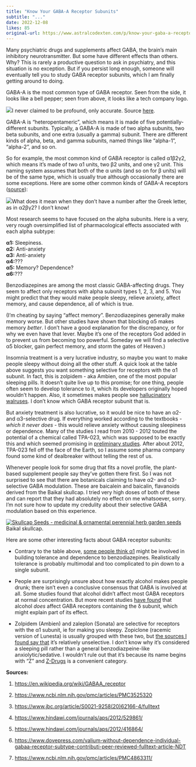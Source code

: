 ```yaml
---
title: "Know Your GABA-A Receptor Subunits"
subtitle: "..."
date: 2022-12-08
likes: 85
original-url: https://www.astralcodexten.com/p/know-your-gaba-a-receptor-subunits
---
```

Many psychiatric drugs and supplements affect GABA, the brain’s main inhibitory neurotransmitter. But some have different effects than others. Why? This is rarely a productive question to ask in psychiatry, and this situation is no exception. But if you persist long enough, someone will eventually tell you to study GABA receptor subunits, which I am finally getting around to doing.

GABA-A is the most common type of GABA receptor. Seen from the side, it looks like a bell pepper; seen from above, it looks like a tech company logo.

[![](https://substackcdn.com/image/fetch/w_1456,c_limit,f_auto,q_auto:good,fl_progressive:steep/https%3A%2F%2Fbucketeer-e05bbc84-baa3-437e-9518-adb32be77984.s3.amazonaws.com%2Fpublic%2Fimages%2F70f00c8f-ae94-4201-a531-90a75a116aa6_783x269.png)](https://substackcdn.com/image/fetch/f_auto,q_auto:good,fl_progressive:steep/https%3A%2F%2Fbucketeer-e05bbc84-baa3-437e-9518-adb32be77984.s3.amazonaws.com%2Fpublic%2Fimages%2F70f00c8f-ae94-4201-a531-90a75a116aa6_783x269.png)I never claimed to be profound, only accurate. Source [here](https://en.wikipedia.org/wiki/GABAA_receptor). 

GABA-A is “heteropentameric”, which means it is made of five potentially-different subunits. Typically, a GABA-A is made of two alpha subunits, two beta subunits, and one extra (usually a gamma) subunit. There are different kinds of alpha, beta, and gamma subunits, named things like “alpha-1”, “alpha-2”, and so on.

So for example, the most common kind of GABA receptor is called α1β2γ2, which means it’s made of two α1 units, two β2 units, and one γ2 unit. This naming system assumes that both of the α units (and so on for β units) will be of the same type, which is usually true although occasionally there are some exceptions. Here are some other common kinds of GABA-A receptors ([source](https://www.ncbi.nlm.nih.gov/pmc/articles/PMC3525320/)):

[![](https://substackcdn.com/image/fetch/w_1456,c_limit,f_auto,q_auto:good,fl_progressive:steep/https%3A%2F%2Fbucketeer-e05bbc84-baa3-437e-9518-adb32be77984.s3.amazonaws.com%2Fpublic%2Fimages%2F089fbad3-abeb-4d58-ac69-8ddf92455c35_392x450.png)](https://substackcdn.com/image/fetch/f_auto,q_auto:good,fl_progressive:steep/https%3A%2F%2Fbucketeer-e05bbc84-baa3-437e-9518-adb32be77984.s3.amazonaws.com%2Fpublic%2Fimages%2F089fbad3-abeb-4d58-ac69-8ddf92455c35_392x450.png)What does it mean when they don’t have a number after the Greek letter, as in α2βγ2? I don’t know!

Most research seems to have focused on the alpha subunits. Here is a very, very rough oversimplified list of pharmacological effects associated with each alpha subtype:

 **α1:** Sleepiness.  
 **α2:** Anti-anxiety  
 **α3:** Anti-anxiety  
 **α4:**???  
 **α5:** Memory? Dependence?  
 **α6:**???

Benzodiazepines are among the most classic GABA-affecting drugs. They seem to affect only receptors with alpha subunit types 1, 2, 3, and 5. You might predict that they would make people sleepy, relieve anxiety, affect memory, and cause dependence, all of which is true.

(I’m cheating by saying “affect memory”. Benzodiazepines generally make memory worse. But other studies have shown that blocking α5 makes memory _better_. I don’t have a good explanation for the discrepancy, or for why we even have that lever. Maybe it’s one of the receptors God added in to prevent us from becoming too powerful. Someday we will find a selective α5 blocker, gain perfect memory, and storm the gates of Heaven.)

Insomnia treatment is a very lucrative industry, so maybe you want to make people sleepy without doing all the other stuff. A quick look at the table above suggests you want something selective for receptors with the α1 subunit. In fact, this is zolpidem - aka Ambien, one of the most popular sleeping pills. It doesn’t quite live up to this promise; for one thing, people often seem to develop tolerance to it, which its developers originally hoped wouldn’t happen. Also, it sometimes makes people see [hallucinatory walruses](https://knowyourmeme.com/memes/ambien-walrus). I don’t know which GABA receptor subunit that is.

But anxiety treatment is also lucrative, so it would be nice to have an α2- and α3-selective drug. If everything worked according to the textbooks - _which it never does_ \- this would relieve anxiety without causing sleepiness or dependence. Many of the studies I read from 2010 - 2012 touted the potential of a chemical called TPA-023, which was supposed to be exactly this and which seemed promising in [preliminary studies](https://citeseerx.ist.psu.edu/viewdoc/download?doi=10.1.1.828.9073&rep=rep1&type=pdf). After about 2012, TPA-023 fell off the face of the Earth, so I assume some pharma company found some kind of dealbreaker without telling the rest of us. 

Whenever people look for some drug that fits a novel profile, the plant-based supplement people say they’ve gotten there first. So I was not surprised to see that there are botanicals claiming to have α2- and α3- selective GABA modulation. These are baicalein and baicalin, flavanoids derived from the Baikal skullcap. I tried very high doses of both of these and can report that they had absolutely no effect on me whatsoever, sorry. I’m not sure how to update my credulity about their selective GABA modulation based on this experience.

[![Skullcap Seeds - medicinal & ornamental perennial herb garden seeds](https://substackcdn.com/image/fetch/w_1456,c_limit,f_auto,q_auto:good,fl_progressive:steep/https%3A%2F%2Fbucketeer-e05bbc84-baa3-437e-9518-adb32be77984.s3.amazonaws.com%2Fpublic%2Fimages%2Fce67bc79-e493-434c-9fda-f788c2bc4c80_600x600.jpeg)](https://substackcdn.com/image/fetch/f_auto,q_auto:good,fl_progressive:steep/https%3A%2F%2Fbucketeer-e05bbc84-baa3-437e-9518-adb32be77984.s3.amazonaws.com%2Fpublic%2Fimages%2Fce67bc79-e493-434c-9fda-f788c2bc4c80_600x600.jpeg)Baikal skullcap.

Here are some other interesting facts about GABA receptor subunits:

  * Contrary to the table above, [some people think α1](https://www.hindawi.com/journals/aps/2012/416864/) might be involved in building tolerance and dependence to benzodiazepines. Realistically tolerance is probably multimodal and too complicated to pin down to a single subunit.

  * People are surprisingly unsure about how exactly alcohol makes people drunk; there isn’t even a conclusive consensus that GABA is involved at all. Some studies found that alcohol didn’t affect most GABA receptors at normal concentration. But more recent studies [have found](https://en.wikipedia.org/wiki/Alcohol_\(drug\)#Dynamics) that alcohol _does_ affect GABA receptors containing the δ subunit, which might explain part of its effect.

  * Zolpidem (Ambien) and zaleplon (Sonata) are selective for receptors with the α1 subunit, ie for making you sleepy. Zopiclone (racemic version of Lunesta) is usually grouped with these two, but [the sources I found say that](https://en.wikipedia.org/wiki/Zopiclone#Pharmacology) it’s relatively unselective. I don’t know why it’s considered a sleeping pill rather than a general benzodiazpeine-like anxiolytic/sedative. I wouldn’t rule out that it’s because its name begins with “Z” and [Z-Drugs](https://www.sciencedirect.com/topics/neuroscience/z-drug) is a convenient category. 




**Sources:**

  1. https://en.wikipedia.org/wiki/GABAA_receptor

  2. https://www.ncbi.nlm.nih.gov/pmc/articles/PMC3525320

  3. https://www.jbc.org/article/S0021-9258(20)62166-4/fulltext

  4. https://www.hindawi.com/journals/aps/2012/529861/

  5. https://www.hindawi.com/journals/aps/2012/416864/ 

  6. https://www.dovepress.com/valium-without-dependence-individual-gabaa-receptor-subtype-contributi-peer-reviewed-fulltext-article-NDT

  7. https://www.ncbi.nlm.nih.gov/pmc/articles/PMC4863311/



